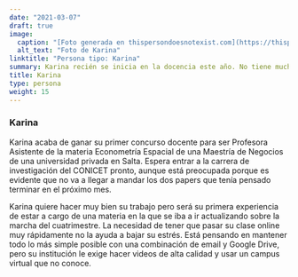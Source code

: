 ```yaml
---
date: "2021-03-07"
draft: true
image:
  caption: "[Foto generada en thispersondoesnotexist.com](https://thispersondoesnotexist.com/)"
  alt_text: "Foto de Karina"
linktitle: "Persona tipo: Karina"
summary: Karina recién se inicia en la docencia este año. No tiene mucha experiencia  ni de pedagogía ni de herramientas específicas. 
title: Karina
type: persona
weight: 15
---
```



### Karina

Karina acaba de ganar su primer concurso docente para ser Profesora Asistente de la materia Econometría Espacial de una Maestría de Negocios de una universidad privada en Salta. Espera entrar a la carrera de investigación del CONICET pronto, aunque está preocupada porque es evidente que no va a llegar a mandar los dos papers que tenía pensado terminar en el próximo mes. 

Karina quiere hacer muy bien su trabajo pero será su primera experiencia de estar a cargo de una materia en la que se iba a ir actualizando sobre la marcha del cuatrimestre. La necesidad de tener que pasar su clase online muy rápidamente no la ayuda a bajar su estrés. Está pensando en mantener todo lo más simple posible con una combinación de email y Google Drive, pero su institución le exige hacer videos de alta calidad y usar un campus virtual que no conoce.

